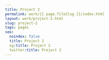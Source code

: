 ```yaml
---
title: Project 2
permalink: work/{{ page.fileSlug }}/index.html
layout: work/project-2.html
slug: project-2
tags: pages
seo:
  noindex: false
  title: Project 2
  og:title: Project 2
  twitter:title: Project 2
---
```



